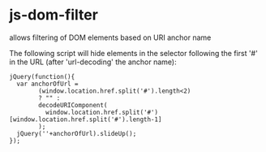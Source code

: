 # js-dom-filter
allows filtering of DOM elements based on URI anchor name

The following script will hide elements in the selector following the first '#' in the URL (after 'url-decoding' the anchor name):

```
jQuery(function(){
  var anchorOfUrl =
        (window.location.href.split('#').length<2)
        ? "" :
        decodeURIComponent(
          window.location.href.split('#')[window.location.href.split('#').length-1]
        );
  jQuery(''+anchorOfUrl).slideUp();
});

```
